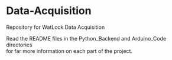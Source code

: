 # Data-Acquisition
Repository for WatLock Data Acquisition

Read the README files in the Python_Backend and Arduino_Code directories\
for far more information on each part of the project.